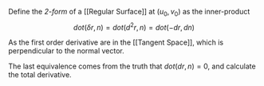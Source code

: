 Define the _2-form_ of a [[Regular Surface]] at $(u_0, v_0)$ as the inner-product
$$ dot(\delta r, n) = dot(d^2r, n) = dot(-dr, dn)$$

As the first order derivative are in the [[Tangent Space]], which is perpendicular to the normal vector.

The last equivalence comes from the truth that $dot(dr, n) = 0$, and calculate the total derivative.